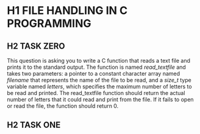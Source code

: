 # H1 FILE HANDLING IN C PROGRAMMING

## H2 TASK ZERO

This question is asking you to write a C function that reads a text file and prints it to the standard output.
The function is named *read_textfile* and takes two parameters: a pointer to a constant character array named *filename* that represents the name of the file to be read, and a *size_t* type variable named *letters*, which specifies the maximum number of letters to be read and printed.
The read_textfile function should return the actual number of letters that it could read and print from the file. If it fails to open or read the file, the function should return 0.

## H2 TASK ONE
